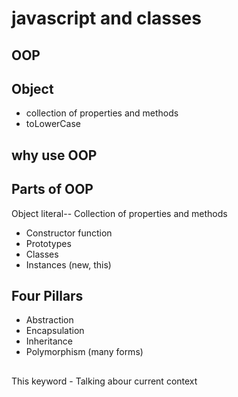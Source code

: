 # javascript and classes

## OOP

## Object
- collection of properties and methods
- toLowerCase

## why use OOP

## Parts of OOP

Object literal-- Collection of properties and methods


- Constructor function
- Prototypes
- Classes
- Instances (new, this)

## Four Pillars
- Abstraction
- Encapsulation
- Inheritance
- Polymorphism (many forms)

##

This keyword - Talking abour current context
